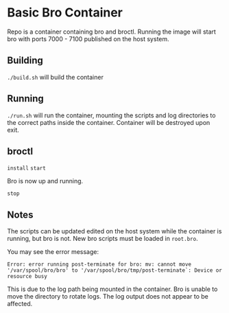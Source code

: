 # Basic Bro Container
Repo is a container containing bro and broctl.  Running the image will start bro with ports 7000 - 7100 published on the host system.

## Building
`./build.sh` will build the container

## Running
`./run.sh` will run the container, mounting the scripts and log directories to the correct paths inside the container.  Container will be destroyed upon exit.


## broctl
`install`
`start`

Bro is now up and running.

`stop`

## Notes
The scripts can be updated edited on the host system while the container is running, but bro is not.  New bro scripts must be loaded in `root.bro`.

You may see the error message:
```
Error: error running post-terminate for bro: mv: cannot move '/var/spool/bro/bro' to '/var/spool/bro/tmp/post-terminate`: Device or resource busy
```

This is due to the log path being mounted in the container.  Bro is unable to move the directory to rotate logs.  The log output does not appear to be affected.

